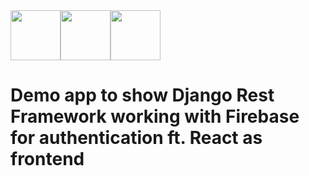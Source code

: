 <div style="display:flex; align-items:center">
<img src="https://static.djangoproject.com/img/logos/django-logo-negative.png" style="height:80px">
<img src="https://firebase.google.com/downloads/brand-guidelines/PNG/logo-built_white.png" style="height:80px">
<img src="https://cdn4.iconfinder.com/data/icons/logos-3/600/React.js_logo-512.png" style="height:80px">
</div>

# Demo app to show Django Rest Framework working with Firebase for authentication ft. React as frontend

